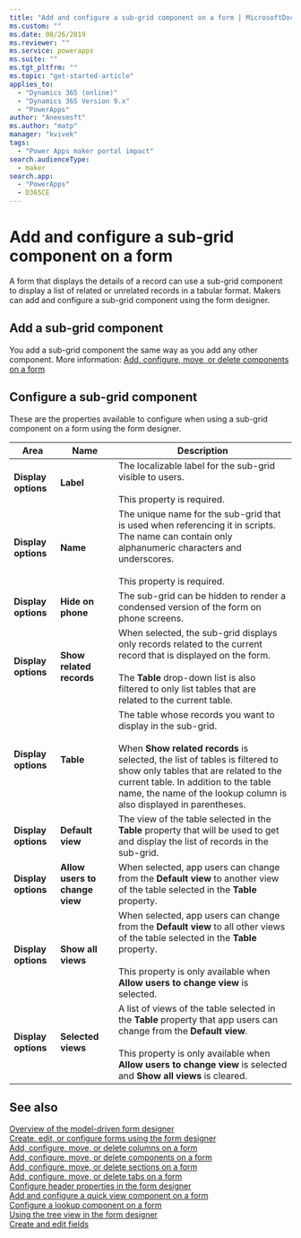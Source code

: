 ```yaml
---
title: "Add and configure a sub-grid component on a form | MicrosoftDocs"
ms.custom: ""
ms.date: 08/26/2019
ms.reviewer: ""
ms.service: powerapps
ms.suite: ""
ms.tgt_pltfrm: ""
ms.topic: "get-started-article"
applies_to: 
  - "Dynamics 365 (online)"
  - "Dynamics 365 Version 9.x"
  - "PowerApps"
author: "Aneesmsft"
ms.author: "matp"
manager: "kvivek"
tags: 
  - "Power Apps maker portal impact"
search.audienceType: 
  - maker
search.app: 
  - "PowerApps"
  - D365CE
---
```




<!-- note from editor: I recommend removing the hyphen from "sub-grid" based on the style guide entry for sub: https://styleguides.azurewebsites.net/Styleguide/Read?id=2700&topicid=28872. I didn't change it here because I don't know how wide an impact that might have. -->


# Add and configure a sub-grid component on a form  
A form that displays the details of a record can use a sub-grid component to display a list of related or unrelated records in a tabular format. Makers can add and configure a sub-grid component using the form designer.

## Add a sub-grid component
You add a sub-grid component the same way as you add any other component. More information: [Add, configure, move, or delete components on a form](add-move-configure-or-delete-components-on-form.md)

## Configure a sub-grid component
These are the properties available to configure when using a sub-grid component on a form using the form designer.


|Area   |Name  |Description  |
|---------|---------|---------|
| **Display options** | **Label** | The localizable label for the sub-grid visible to users. <br /><br />This property is required.|
| **Display options** |  **Name** |  The unique name for the sub-grid that is used when referencing it in scripts. The name can contain only alphanumeric characters and underscores. <br /><br />This property is required. |
| **Display options** | **Hide on phone** |  The sub-grid can be hidden to render a condensed version of the form on phone screens. |
| **Display options** | **Show related records** |  When selected, the sub-grid displays only records related to the current record that is displayed on the form. <br /><br />The **Table** drop-down list is also filtered to only list tables that are related to the current table. |
| **Display options** | **Table** |  The table whose records you want to display in the sub-grid. <br /><br />When **Show related records** is selected, the list of tables is filtered to show only tables that are related to the current table. In addition to the table name, the name of the lookup column is also displayed in parentheses. |
| **Display options** | **Default view** |  The view of the table selected in the **Table** property that will be used to get and display the list of records in the sub-grid. |
| **Display options** | **Allow users to change view** |  When selected, app users can change from the **Default view** to another view of the table selected in the **Table** property. |
| **Display options** | **Show all views** |  When selected, app users can change from the **Default view** to all other views of the table selected in the **Table** property. <br /><br />This property is only available when **Allow users to change view** is selected. |
| **Display options** | **Selected views** |  A list of views of the table selected in the **Table** property that app users can change from the **Default view**. <br /><br />This property is only available when **Allow users to change view** is selected and **Show all views** is cleared. |

## See also
[Overview of the model-driven form designer](form-designer-overview.md)  
[Create, edit, or configure forms using the form designer](create-and-edit-forms.md)  
[Add, configure, move, or delete columns on a form](add-move-or-delete-fields-on-form.md)  
[Add, configure, move, or delete components on a form](add-move-configure-or-delete-components-on-form.md)  
[Add, configure, move, or delete sections on a form](add-move-or-delete-sections-on-form.md)  
[Add, configure, move, or delete tabs on a form](add-move-or-delete-tabs-on-form.md)  
[Configure header properties in the form designer](form-designer-header-properties.md)  
[Add and configure a quick view component on a form](form-designer-add-configure-quickview.md)  
[Configure a lookup component on a form](form-designer-add-configure-lookup.md)  
[Using the tree view in the form designer](using-tree-view-on-form.md)  
[Create and edit fields](../common-data-service/create-edit-field-portal.md)  
